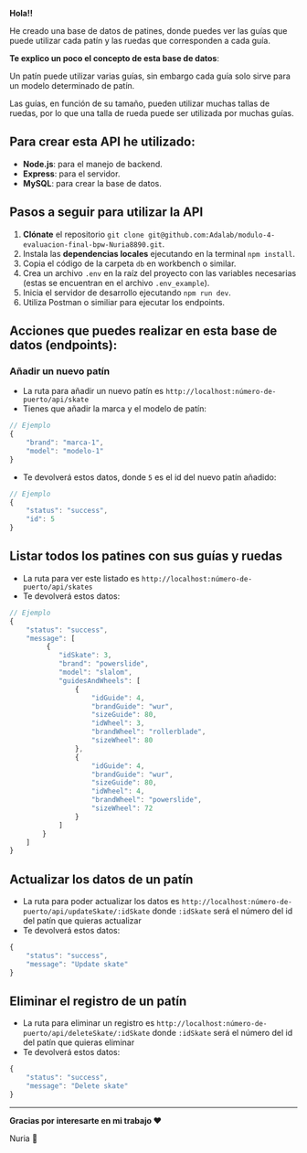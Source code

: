 **Hola!!**

He creado una base de datos de patines, donde puedes ver las guías que puede utilizar cada patín y las ruedas que corresponden a cada guía.

**Te explico un poco el concepto de esta base de datos**:

Un patín puede utilizar varias guías, sin embargo cada guía solo sirve para un modelo determinado de patín.

Las guías, en función de su tamaño, pueden utilizar muchas tallas de ruedas, por lo que una talla de rueda puede ser utilizada por muchas guías.

## Para crear esta API he utilizado:

- **Node.js**: para el manejo de backend.
- **Express**: para el servidor.
- **MySQL**: para crear la base de datos.

## Pasos a seguir para utilizar la API

1. **Clónate** el repositorio `git clone git@github.com:Adalab/modulo-4-evaluacion-final-bpw-Nuria8890.git`.
2. Instala las **dependencias locales** ejecutando en la terminal `npm install`.
3. Copia el código de la carpeta `db` en workbench o similar.
4. Crea un archivo `.env` en la raíz del proyecto con las variables necesarias (estas se encuentran en el archivo `.env_example`).
5. Inicia el servidor de desarrollo ejecutando `npm run dev`.
6. Utiliza Postman o similiar para ejecutar los endpoints.

## Acciones que puedes realizar en esta base de datos (endpoints):

### Añadir un nuevo patín

- La ruta para añadir un nuevo patín es `http://localhost:número-de-puerto/api/skate`
- Tienes que añadir la marca y el modelo de patín:

```javascript
// Ejemplo
{
    "brand": "marca-1",
    "model": "modelo-1"
}
```

- Te devolverá estos datos, donde `5` es el id del nuevo patín añadido:

```javascript
// Ejemplo
{
    "status": "success",
    "id": 5
}
```

## Listar todos los patines con sus guías y ruedas

- La ruta para ver este listado es `http://localhost:número-de-puerto/api/skates`
- Te devolverá estos datos:

```javascript
// Ejemplo
{
    "status": "success",
    "message": [
         {
            "idSkate": 3,
            "brand": "powerslide",
            "model": "slalom",
            "guidesAndWheels": [
                {
                    "idGuide": 4,
                    "brandGuide": "wur",
                    "sizeGuide": 80,
                    "idWheel": 3,
                    "brandWheel": "rollerblade",
                    "sizeWheel": 80
                },
                {
                    "idGuide": 4,
                    "brandGuide": "wur",
                    "sizeGuide": 80,
                    "idWheel": 4,
                    "brandWheel": "powerslide",
                    "sizeWheel": 72
                }
            ]
        }
    ]
}
```

## Actualizar los datos de un patín

- La ruta para poder actualizar los datos es `http://localhost:número-de-puerto/api/updateSkate/:idSkate` donde `:idSkate` será el número del id del patín que quieras actualizar
- Te devolverá estos datos:

```javascript
{
    "status": "success",
    "message": "Update skate"
}
```

## Eliminar el registro de un patín

- La ruta para eliminar un registro es `http://localhost:número-de-puerto/api/deleteSkate/:idSkate` donde `:idSkate` será el número del id del patín que quieras eliminar
- Te devolverá estos datos:

```javascript
{
    "status": "success",
    "message": "Delete skate"
}
```

---

**Gracias por interesarte en mi trabajo ❤️**

Nuria 🐜
